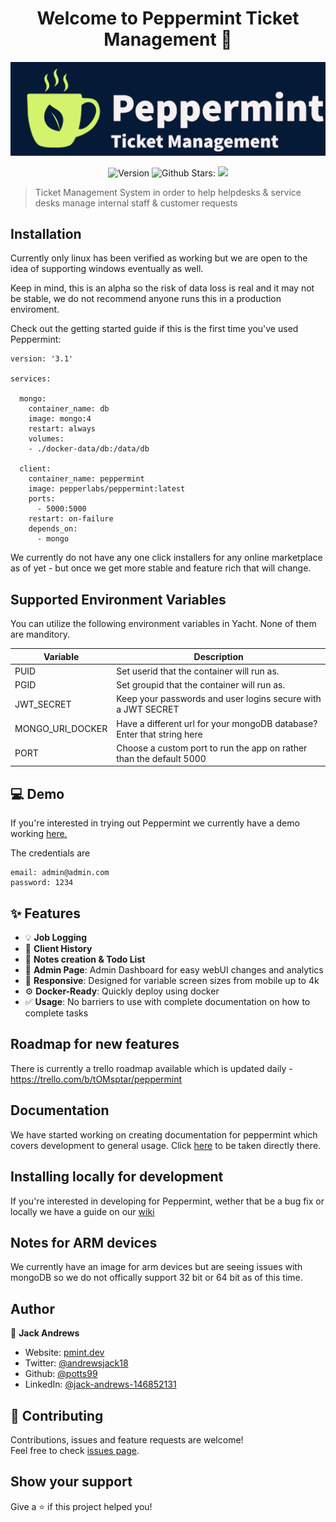 <h1 align="center">Welcome to Peppermint Ticket Management 🍵</h1>
<p align="center">
    <img src="./images/logo.png" alt="Logo" >
<p align="center">
  <img alt="Version" src="https://img.shields.io/badge/version-0.1.5-blue.svg?cacheSeconds=2592000" />
  <a target="_blank">
    <img alt="Github Stars: " src="https://img.shields.io/github/stars/jwandrews99/winter?style=social" />
  </a>
  <img src="https://img.shields.io/docker/pulls/pepperlabs/peppermint" />
</p>

> Ticket Management System in order to help helpdesks & service desks manage internal staff &  customer requests

## Installation

Currently only linux has been verified as working but we are open to the idea of supporting windows eventually as well.

Keep in mind, this is an alpha so the risk of data loss is real and it may not be stable, we do not recommend anyone runs this in a production enviroment.

Check out the getting started guide if this is the first time you've used Peppermint: 

```
version: '3.1'

services:

  mongo:
    container_name: db
    image: mongo:4
    restart: always
    volumes:
    - ./docker-data/db:/data/db

  client:
    container_name: peppermint
    image: pepperlabs/peppermint:latest
    ports:
      - 5000:5000
    restart: on-failure
    depends_on:
      - mongo

```

We currently do not have any one click installers for any online marketplace as of yet - but once we get more stable and feature rich that will change.

## Supported Environment Variables

You can utilize the following environment variables in Yacht. None of them are manditory.

| Variable  | Description |
| ------------- | ------------- |
| PUID | Set userid that the container will run as. |
| PGID | Set groupid that the container will run as. |
| JWT_SECRET  | Keep your passwords and user logins secure with a JWT SECRET  |
| MONGO_URI_DOCKER | Have a different url for your mongoDB database? Enter that string here |
| PORT | Choose a custom port to run the app on rather than the default 5000 |

##  💻 Demo

If you're interested in trying out Peppermint we currently have a demo working <a href="https://demo.pmint.dev/">here.</a>

The credentials are 
```
email: admin@admin.com
password: 1234
```

## ✨ Features

- 💡 **Job Logging**
- 📜 **Client History**
- 💎 **Notes creation & Todo List**
- 📐 **Admin Page**: Admin Dashboard for easy webUI changes and analytics
- 📱 **Responsive**: Designed for variable screen sizes from mobile up to 4k
- ⚙️ **Docker-Ready**: Quickly deploy using docker
- ✅ **Usage**: No barriers to use with complete documentation on how to complete tasks

## Roadmap for new features

There is currently a trello roadmap available which is updated daily - https://trello.com/b/tOMsptar/peppermint

## Documentation

We have started working on creating documentation for peppermint which covers development to general usage. Click <a href="https://pmint.dev/docs/gettingStarted">here</a> to be taken directly there.

## Installing locally for development

If you're interested in developing for Peppermint, wether that be a bug fix or locally we have a guide on our <a href="https://pmint.dev/docs/contributions/">wiki</a>

## Notes for ARM devices

We currently have an image for arm devices but are seeing issues with mongoDB so we do not offically support 32 bit or 64 bit as of this time. 

## Author

👤 **Jack Andrews**

* Website: [pmint.dev](https://pmint.dev/) 
* Twitter: [@andrewsjack18 ](https://twitter.com/andrewsjack18 )
* Github: [@potts99](https://github.com/jwandrews99)
* LinkedIn: [@jack-andrews-146852131](https://linkedin.com/in/jack-andrews-146852131)

## 🤝 Contributing

Contributions, issues and feature requests are welcome!<br />Feel free to check [issues page](https://github.com/jwandrews99/winter/issues). 

## Show your support

Give a ⭐️ if this project helped you!

